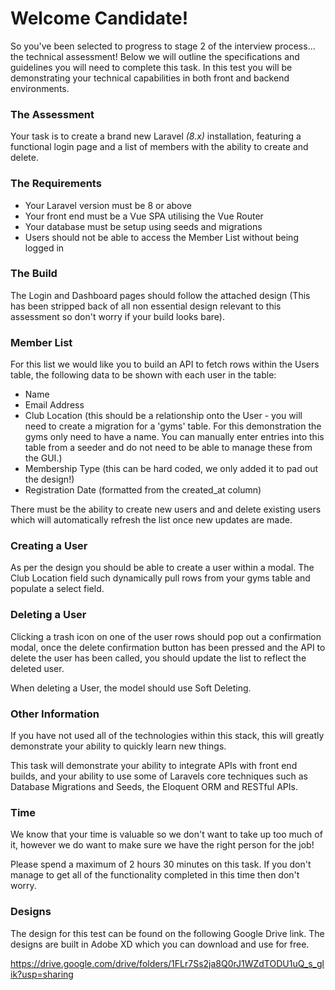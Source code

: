 # Welcome Candidate!

So you've been selected to progress to stage 2 of the interview process... the technical assessment! Below we will outline the specifications and guidelines you will need to complete this task. In this test you will be demonstrating your technical capabilities in both front and backend environments.


### The Assessment

Your task is to create a brand new Laravel *(8.x)* installation, featuring a functional login page and a list of members with the ability to create and delete.


### The Requirements

 - Your Laravel version must be 8 or above
 - Your front end must be a Vue SPA utilising the Vue Router
 - Your database must be setup using seeds and migrations
 - Users should not be able to access the Member List without being logged in

### The Build

The Login and Dashboard pages should follow the attached design (This has been stripped back of all non essential design relevant to this assessment so don't worry if your build looks bare).

### Member List

For this list we would like you to build an API to fetch rows within the Users table, the following data to be shown with each user in the table:

 - Name
 - Email Address
 - Club Location (this should be a relationship onto the User - you will need to create a migration for a 'gyms' table. For this demonstration the gyms only need to have a name. You can manually enter entries into this table from a seeder and do not need to be able to manage these from the GUI.)
 - Membership Type (this can be hard coded, we only added it to pad out the design!)
 - Registration Date (formatted from the created_at column)

There must be the ability to create new users and and delete existing users which will automatically refresh the list once new updates are made.

### Creating a User

As per the design you should be able to create a user within a modal. The Club Location field such dynamically pull rows from your gyms table and populate a select field.

### Deleting a User

Clicking a trash icon on one of the user rows should pop out a confirmation modal, once the delete confirmation button has been pressed and the API to delete the user has been called, you should update the list to reflect the deleted user.

When deleting a User, the model should use Soft Deleting.

### Other Information

If you have not used all of the technologies within this stack, this will greatly demonstrate your ability to quickly learn new things.

This task will demonstrate your ability to integrate APIs with front end builds, and your ability to use some of Laravels core techniques such as Database Migrations and Seeds, the Eloquent ORM and RESTful APIs.

### Time

We know that your time is valuable so we don't want to take up too much of it, however we do want to make sure we have the right person for the job!

Please spend a maximum of 2 hours 30 minutes on this task. If you don't manage to get all of the functionality completed in this time then don't worry.

### Designs

The design for this test can be found on the following Google Drive link. The designs are built in Adobe XD which you can download and use for free.

https://drive.google.com/drive/folders/1FLr7Ss2ja8Q0rJ1WZdTODU1uQ_s_glik?usp=sharing
